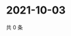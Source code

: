 # 2021-10-03

共 0 条

<!-- BEGIN WEIBO -->
<!-- 最后更新时间 Sun Oct 03 2021 03:11:00 GMT+0800 (China Standard Time) -->

<!-- END WEIBO -->
